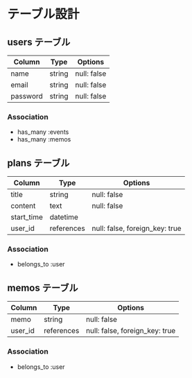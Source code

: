 # テーブル設計

## users テーブル

| Column   | Type   | Options     |
| -------- | ------ | ----------- |
| name     | string | null: false |
| email    | string | null: false |
| password | string | null: false |

### Association

- has_many :events
- has_many :memos


## plans テーブル

| Column     | Type       | Options              |
| ---------- | ---------- | -------------------- |
| title      | string     | null: false          |
| content    | text       | null: false          |
| start_time | datetime   |                      |
| user_id    | references | null: false, foreign_key: true |

### Association

- belongs_to :user

## memos テーブル

| Column     | Type       | Options              |
| ---------- | ---------- | -------------------- |
| memo       | string     | null: false          |
| user_id    | references | null: false, foreign_key: true |

### Association

- belongs_to :user


